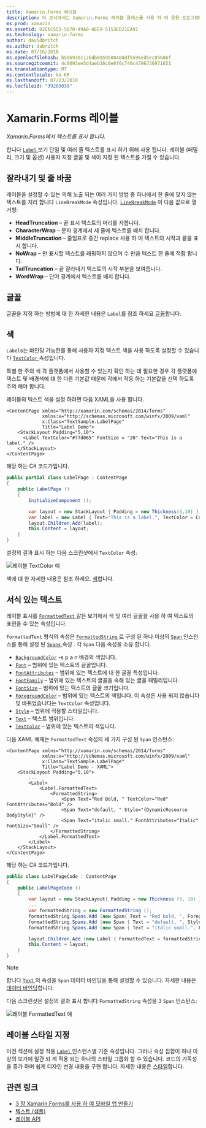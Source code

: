```yaml
---
title: Xamarin.Forms 레이블
description: 이 문서에서는 Xamarin.Forms 레이블 클래스를 사용 하 여 응용 프로그램에서 단일 및 여러 줄 텍스트를 표시 하는 방법에 설명 합니다.
ms.prod: xamarin
ms.assetid: 02E6C553-5670-49A0-8EE9-5153ED21EA91
ms.technology: xamarin-forms
author: davidbritch
ms.author: dabritch
ms.date: 07/16/2018
ms.openlocfilehash: b5069381126db0859508480df5596ed5ec85686f
ms.sourcegitcommit: 4c0093ee5d4aeb16c0e6f0c740c4796736971651
ms.translationtype: MT
ms.contentlocale: ko-KR
ms.lasthandoff: 07/23/2018
ms.locfileid: "39203038"
---
```

# <a name="xamarinforms-label"></a>Xamarin.Forms 레이블

_Xamarin.Forms에서 텍스트를 표시 합니다._

합니다 [ `Label` ](xref:Xamarin.Forms.Label) 보기 단일 및 여러 줄 텍스트를 표시 하기 위해 사용 됩니다. 레이블 (패밀리, 크기 및 옵션) 사용자 지정 글꼴 및 색이 지정 된 텍스트를 가질 수 있습니다.

<a name="Truncation_and_Wrapping" />

## <a name="truncation-and-wrapping"></a>잘라내기 및 줄 바꿈

레이블을 설정할 수 있는 의해 노출 되는 여러 가지 방법 중 하나에서 한 줄에 맞지 않는 텍스트를 처리 합니다 `LineBreakMode` 속성입니다. [`LineBreakMode`](xref:Xamarin.Forms.LineBreakMode) 이 다음 값으로 열거형:

- **HeadTruncation** &ndash; 끝 표시 텍스트의 머리를 자릅니다.
- **CharacterWrap** &ndash; 문자 경계에서 새 줄에 텍스트를 배치 합니다.
- **MiddleTruncation** &ndash; 줄임표로 중간 replace 사용 하 여 텍스트의 시작과 끝을 표시 합니다.
- **NoWrap** &ndash; 만 표시할 텍스트를 래핑하지 않으며 수 만큼 텍스트 한 줄에 적합 합니다.
- **TailTruncation** &ndash; 끝 잘라내기 텍스트의 시작 부분을 보여줍니다.
- **WordWrap** &ndash; 단어 경계에서 텍스트를 배치 합니다.

## <a name="fonts"></a>글꼴

글꼴을 지정 하는 방법에 대 한 자세한 내용은 `Label`를 참조 하세요 [글꼴](~/xamarin-forms/user-interface/text/fonts.md)합니다.

## <a name="colors"></a>색

`Label`s는 바인딩 가능한를 통해 사용자 지정 텍스트 색을 사용 하도록 설정할 수 있습니다 [ `TextColor` ](xref:Xamarin.Forms.Label.TextColor) 속성입니다.

특별 한 주의 색 각 플랫폼에서 사용할 수 있는지 확인 하는 데 필요한 경우 각 플랫폼에 텍스트 및 배경색에 대 한 다른 기본값 때문에 각에서 작동 하는 기본값을 선택 하도록 주의 해야 합니다.

레이블의 텍스트 색을 설정 하려면 다음 XAML을 사용 합니다.

```xaml
<ContentPage xmlns="http://xamarin.com/schemas/2014/forms"
             xmlns:x="http://schemas.microsoft.com/winfx/2009/xaml"
             x:Class="TextSample.LabelPage"
             Title="Label Demo">
    <StackLayout Padding="5,10">
      <Label TextColor="#77d065" FontSize = "20" Text="This is a label." />
    </StackLayout>
</ContentPage>
```

해당 하는 C# 코드가입니다.

```csharp
public partial class LabelPage : ContentPage
{
    public LabelPage ()
    {
        InitializeComponent ();

        var layout = new StackLayout { Padding = new Thickness(5,10) };
        var label = new Label { Text="This is a label.", TextColor = Color.FromHex("#77d065"), FontSize = 20 };
        layout.Children.Add(label);
        this.Content = layout;
    }
}
```

설정의 결과 표시 하는 다음 스크린샷에서 `TextColor` 속성:

![](label-images/textcolor.png "레이블 TextColor 예")

색에 대 한 자세한 내용은 참조 하세요. [색](~/xamarin-forms/user-interface/colors.md)합니다.

<a name="Formatted_Text" />

## <a name="formatted-text"></a>서식 있는 텍스트

레이블 표시를 [ `FormattedText` ](xref:Xamarin.Forms.Label.FormattedText) 같은 보기에서 색 및 여러 글꼴을 사용 하 여 텍스트의 표현을 수 있는 속성입니다.

`FormattedText` 형식의 속성은 [ `FormattedString` ](xref:Xamarin.Forms.FormattedString)로 구성 된 하나 이상의 [ `Span` ](xref:Xamarin.Forms.Span) 인스턴스를 통해 설정 된 [ `Spans` ](xref:Xamarin.Forms.FormattedString.Spans) 속성 . 각 `Span` 다음 속성을 소유 합니다.

- [`BackgroundColor`](xref:Xamarin.Forms.Span.BackgroundColor) -s p a n 배경의 색입니다.
- [`Font`](xref:Xamarin.Forms.Span.Font) – 범위에 있는 텍스트의 글꼴입니다.
- [`FontAttributes`](xref:Xamarin.Forms.Span.FontAttributes) – 범위에 있는 텍스트에 대 한 글꼴 특성입니다.
- [`FontFamily`](xref:Xamarin.Forms.Span.FontFamily) – 범위에 있는 텍스트의 글꼴을 속해 있는 글꼴 패밀리입니다.
- [`FontSize`](xref:Xamarin.Forms.Span.FontSize) – 범위에 있는 텍스트의 글꼴 크기입니다.
- [`ForegroundColor`](xref:Xamarin.Forms.Span.ForegroundColor) – 범위에 있는 텍스트의 색입니다. 이 속성은 사용 되지 않습니다 및 바뀌었습니다는 `TextColor` 속성입니다.
- [`Style`](xref:Xamarin.Forms.Span.Style) – 범위에 적용할 스타일입니다.
- [`Text`](xref:Xamarin.Forms.Span.Text) – 텍스트 범위입니다.
- [`TextColor`](xref:Xamarin.Forms.Span.TextColor) – 범위에 있는 텍스트의 색입니다.

다음 XAML 예제는 `FormattedText` 속성의 세 가지 구성 된 `Span` 인스턴스:

```xaml
<ContentPage xmlns="http://xamarin.com/schemas/2014/forms"
             xmlns:x="http://schemas.microsoft.com/winfx/2009/xaml"
             x:Class="TextSample.LabelPage"
             Title="Label Demo - XAML">
    <StackLayout Padding="5,10">
        ...
        <Label>
            <Label.FormattedText>
                <FormattedString>
                    <Span Text="Red Bold, " TextColor="Red" FontAttributes="Bold" />
                    <Span Text="default, " Style="{DynamicResource BodyStyle}" />
                    <Span Text="italic small." FontAttributes="Italic" FontSize="Small" />
                </FormattedString>
            </Label.FormattedText>
        </Label>
    </StackLayout>
</ContentPage>
```

해당 하는 C# 코드가입니다.

```csharp
public class LabelPageCode : ContentPage
{
    public LabelPageCode ()
    {
        var layout = new StackLayout{ Padding = new Thickness (5, 10) };
        ...
        var formattedString = new FormattedString ();
        formattedString.Spans.Add (new Span{ Text = "Red bold, ", ForegroundColor = Color.Red, FontAttributes = FontAttributes.Bold });
        formattedString.Spans.Add (new Span { Text = "default, ", Style = Device.Styles.BodyStyle });
        formattedString.Spans.Add (new Span { Text = "italic small.", FontAttributes = FontAttributes.Italic, FontSize =  Device.GetNamedSize(NamedSize.Small, typeof(Label)) });

        layout.Children.Add (new Label { FormattedText = formattedString });
        this.Content = layout;
    }
}
```

> [!NOTE]
> 합니다 [ `Text` ](xref:Xamarin.Forms.Span.Text) 의 속성을 `Span` 데이터 바인딩을 통해 설정할 수 있습니다. 자세한 내용은 [데이터 바인딩](~/xamarin-forms/app-fundamentals/data-binding/index.md)합니다.

다음 스크린샷은 설정의 결과 표시 합니다 `FormattedString` 속성을 3 `Span` 인스턴스:

![](label-images/formattedtext.png "레이블 FormattedText 예")

## <a name="styling-a-label"></a>레이블 스타일 지정

이전 섹션에 설정 적용 [ `Label` ](xref:Xamarin.Forms.Label) 인스턴스별 기준 속성입니다. 그러나 속성 집합이 하나 이상의 보기에 일관 되 게 적용 되는 하나의 스타일 그룹화 할 수 있습니다. 코드의 가독성을 증가 하며 쉽게 디자인 변경 내용을 구현 합니다. 자세한 내용은 [스타일](~/xamarin-forms/user-interface/text/styles.md)합니다.

## <a name="related-links"></a>관련 링크

- [3 장 Xamarin.Forms를 사용 하 여 모바일 앱 만들기](https://developer.xamarin.com/r/xamarin-forms/book/chapter03.pdf)
- [텍스트 (샘플)](https://developer.xamarin.com/samples/xamarin-forms/UserInterface/Text)
- [레이블 API](xref:Xamarin.Forms.Label)
